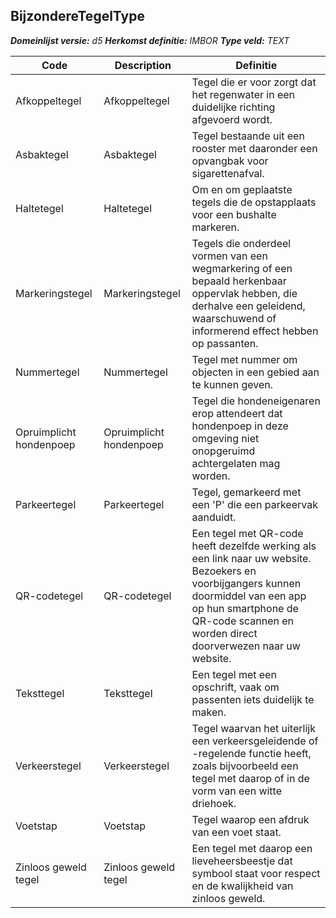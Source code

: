 ﻿## BijzondereTegelType

*__Domeinlijst versie:__ d5*
*__Herkomst definitie:__ IMBOR*
*__Type veld:__ TEXT*

|__Code__ |__Description__ |__Definitie__	|
|	---	|	---	|   ---	| 
| Afkoppeltegel | Afkoppeltegel | Tegel die er voor zorgt dat het regenwater in een duidelijke richting afgevoerd wordt. |
| Asbaktegel | Asbaktegel | Tegel bestaande uit een rooster met daaronder een opvangbak voor sigarettenafval. |
| Haltetegel | Haltetegel | Om en om geplaatste tegels die de opstapplaats voor een bushalte markeren. |
| Markeringstegel | Markeringstegel | Tegels die onderdeel vormen van een wegmarkering of een bepaald herkenbaar oppervlak hebben, die derhalve een geleidend, waarschuwend of informerend effect hebben op passanten. |
| Nummertegel | Nummertegel | Tegel met nummer om objecten in een gebied aan te kunnen geven. |
| Opruimplicht hondenpoep | Opruimplicht hondenpoep | Tegel die hondeneigenaren erop attendeert dat hondenpoep in deze omgeving niet onopgeruimd achtergelaten mag worden. |
| Parkeertegel | Parkeertegel | Tegel, gemarkeerd met een 'P' die een parkeervak aanduidt. |
| QR-codetegel | QR-codetegel | Een tegel met QR-code heeft dezelfde werking als een link naar uw website. Bezoekers en voorbijgangers kunnen doormiddel van een app op hun smartphone de QR-code scannen en worden direct doorverwezen naar uw website. |
| Teksttegel | Teksttegel | Een tegel met een opschrift, vaak om passenten iets duidelijk te maken. |
| Verkeerstegel | Verkeerstegel | Tegel waarvan het uiterlijk een verkeersgeleidende of -regelende functie heeft, zoals bijvoorbeeld een tegel met daarop of in de vorm van een witte driehoek. |
| Voetstap | Voetstap | Tegel waarop een afdruk van een voet staat. |
| Zinloos geweld tegel | Zinloos geweld tegel | Een tegel met daarop een lieveheersbeestje dat symbool staat voor respect en de kwalijkheid van zinloos geweld. |
